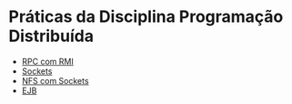 # Práticas da Disciplina Programação Distribuída

* [RPC com RMI](https://github.com/renathavictor/praticas-programacao-distribuida/tree/main/BancoRPC)
* [Sockets](https://github.com/renathavictor/praticas-programacao-distribuida/tree/main/socket-ipc)
* [NFS com Sockets](https://github.com/renathavictor/praticas-programacao-distribuida/tree/main/nfs-sockets)
* [EJB](https://github.com/renathavictor/praticas-programacao-distribuida/tree/main/pratica-ejb)
